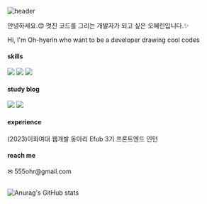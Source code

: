![header](https://capsule-render.vercel.app/api?type=waving&color=0:fcf9bd,100:2eceff&text=FE%20developer,%20%20Hyerin&fontColor=ffffff&fontSize=30 )

<p>안녕하세요.😊 멋진 코드를 그리는 개발자가 되고 싶은 오혜린입니다.✨</p>
<p>Hi, I'm Oh-hyerin who want to be a developer drawing cool codes</p>
<div>
<h4>skills</h4>
<img src="https://img.shields.io/badge/javascript-yellow"/>
<img src="https://img.shields.io/badge/typescript-blue"/>
<img src="https://img.shields.io/badge/react-skyblue"/>
<br/>
<h4>study blog</h4>
<a href="https://velog.io/@roseis00"><img src="https://img.shields.io/badge/velog-black"/></a>
<a href="https://www.notion.so/f9277a6c5ec64841af50fc5372fb4a90?v=54d7fa4a932a4eb0bb286a31d6953a27"><img src="https://img.shields.io/badge/notion-white"/></a>
<br/>
<h4>experience</h4>
<p>(2023)이화여대 웹개발 동아리 Efub 3기 프론트엔드 인턴</p>
<h4>reach me</h4> 
✉ 555ohr@gmail.com
<br/>
<br/>

![Anurag's GitHub stats](https://github-readme-stats.vercel.app/api?username=ooherin&show_icons=true&theme=radical)
<br/>
</div>
